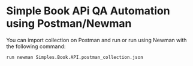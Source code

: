 # Simple Book APi QA Automation using Postman/Newman

You can import collection on Postman and run or run using Newman with the following command:


`run newman Simples.Book.API.postman_collection.json`